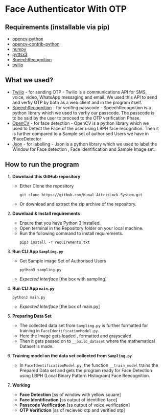 # Face Authenticator With OTP
## Requirements (installable via pip)
- [opencv-python](https://pypi.org/project/opencv-python/)
- [opencv-contrib-python](https://pypi.org/project/opencv-contrib-python/)
- [numpy](https://pypi.org/project/numpy/)
- [pyttsx3](https://pypi.org/project/pyttsx3/)
- [SpeechRecognition](https://pypi.org/project/SpeechRecognition/)
- [twilio](https://pypi.org/project/twilio/)

## What we used?
- [Twilio](https://www.twilio.com/) - for sending OTP - Twilio is a communications API for SMS, voice, video, WhatsApp messaging and email. We used this API to send and verfiy OTP by both as a web client and in the program itself.
- [SpeechRecognition](https://pypi.org/project/SpeechRecognition/) - for verifing passcode - SpeechRecognition is a python library which we used to verfiy our passcode. The passcode is to be said by the user to proceed to the OTP verification Phase.
- [OpenCV](https://pypi.org/project/opencv-python/) - for face detection - OpenCV is a python library which we used to Detect the Face of the user using LBPH face recognition. Then it is further compared to a Sample set of authorised Users we have in /FaceDetector 
- [Json](https://docs.python.org/3/library/json.html) - for labelling - Json is a python library which we used to label the Window for Face detection , Face identification and Sample Image set.

## How to run the program
1. **Download this GitHub repository**
	- Either Clone the repository
		```
		git clone https://github.com/Kunal-Attri/Lock-System.git
		```
	- Or download and extract the zip archive of the repository.

2. **Download & Install requirements**
	- Ensure that you have Python 3 installed.
	- Open terminal in the Repository folder on your local machine.
	- Run the following command to install requirements.
		```
		pip3 install -r requirements.txt
 		```

3. **Run CLI App `Sampling.py`**
      - Get Sample image Set of Authorised Users
               
	        python3 sampling.py
      - *Expected Interface*
            [the box with sampling]

4. **Run CLI App `main.py`**

       python3 main.py 
      - *Expected Interface*
           [the box of main.py]
5. **Preparing Data Set**
     - The collected data set from `Sampling.py` is further formatted for training in `FaceIdentificationModel.py`.
     - Here the Image gets loaded , formatted and grayscaled.
     - Then it gets passed on to `__build_dataset` where the mathematical Dataset is made.
     
6. **Training model on the data set collected from `Sampling.py`**
     - In `FaceIdentificationModel.py`, the function `__train_model` trains the Prepared Data set and gets the program ready for Face Detection using LBPH (Local Binary Pattern Histogram) Face Reecognition.

7. **Working**
     - **Face Detection**
        [ss of window with yellow square]
     - **Face Identification**
        [ss output of identified face]
     - **Passcode Verification**
        [ss output of voice verification]
     - **OTP Verifiction**
        [ss of recieved otp and verified otp]
     

